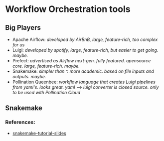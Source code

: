 # Workflow Orchestration tools

## Big Players

- Apache Airflow: _developed by AirBnB, large, feature-rich, too complex for us_
- Luigi: _developed by spotify, large, feature-rich, but easier to get going. maybe._
- Prefect: _advertised as Airflow next-gen. fully featured. opensource core. large, feature-rich. maybe._
- Snakemake: _simpler than ^. more academic. based on file inputs and outputs. maybe._
- Pollination Queenbee: _workflow language that creates Luigi pipelines from yaml's. looks great. yaml --> luigi converter is closed source. only to be used with Pollination Cloud_

## Snakemake

### References: 

- [snakemake-tutorial-slides](https://slides.com/johanneskoester/snakemake-tutorial#/67)